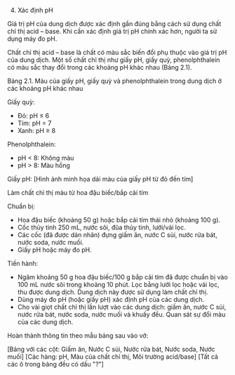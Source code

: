 4. Xác định pH

Giá trị pH của dung dịch được xác định gần đúng bằng cách sử dụng chất chỉ thị acid – base. Khi cần xác định giá trị pH chính xác hơn, người ta sử dụng máy đo pH.

Chất chỉ thị acid – base là chất có màu sắc biến đổi phụ thuộc vào giá trị pH của dung dịch. Một số chất chỉ thị như giấy pH, giấy quỳ, phenolphthalein có màu sắc thay đổi trong các khoảng pH khác nhau (Bảng 2.1).

Bảng 2.1. Màu của giấy pH, giấy quỳ và phenolphthalein trong dung dịch ở các khoảng pH khác nhau

Giấy quỳ:
- Đỏ: pH ≤ 6
- Tím: pH = 7
- Xanh: pH ≥ 8

Phenolphthalein:
- pH < 8: Không màu
- pH > 8: Màu hồng

Giấy pH: [Hình ảnh minh họa dải màu của giấy pH từ đỏ đến tím]

Làm chất chỉ thị màu từ hoa đậu biếc/bắp cải tím

Chuẩn bị:
- Hoa đậu biếc (khoảng 50 g) hoặc bắp cải tím thái nhỏ (khoảng 100 g).
- Cốc thủy tinh 250 mL, nước sôi, đũa thủy tinh, lưới/vải lọc.
- Các cốc (đã được dán nhãn) đựng giấm ăn, nước C sủi, nước rửa bát, nước soda, nước muối.
- Giấy pH hoặc máy đo pH.

Tiến hành:
- Ngâm khoảng 50 g hoa đậu biếc/100 g bắp cải tím đã được chuẩn bị vào 100 mL nước sôi trong khoảng 10 phút. Lọc bằng lưới lọc hoặc vải lọc, thu được dung dịch. Dung dịch này được sử dụng làm chất chỉ thị.
- Dùng máy đo pH (hoặc giấy pH) xác định pH của các dung dịch.
- Cho vài giọt chất chỉ thị lần lượt vào các dung dịch: giấm ăn, nước C sủi, nước rửa bát, nước soda, nước muối và khuấy đều. Quan sát sự đổi màu của các dung dịch.

Hoàn thành thông tin theo mẫu bảng sau vào vở:

[Bảng với các cột: Giấm ăn, Nước C sủi, Nước rửa bát, Nước soda, Nước muối]
[Các hàng: pH, Màu của chất chỉ thị, Môi trường acid/base]
[Tất cả các ô trong bảng đều có dấu "?"]